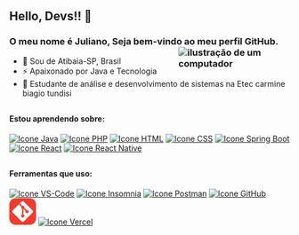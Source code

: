 
## Hello, Devs!! 👋
### O meu nome é Juliano, Seja bem-vindo ao meu perfil GitHub. <img src="https://raw.githubusercontent.com/MicaelliMedeiros/micaellimedeiros/master/image/computer-illustration.png" alt="ilustração de um computador" min-width="200px" max-width="200px" width="200px" align="right">

- 🔰  Sou de Atibaia-SP, Brasil
- ⚡ Apaixonado por Java e Tecnologia
- 🧠 Estudante de análise e desenvolvimento de sistemas na Etec carmine biagio tundisi 

##


#### Estou aprendendo sobre:
[<img height="48px" width="48px" alt="Icone Java" src="https://img.shields.io/badge/java-%23ED8B00.svg?style=for-the-badge&logo=java&logoColor=white"/>](https://developer.mozilla.org/pt-BR/docs/Web/Java)
[<img height="48px" width="48px" alt="Icone PHP" src="https://img.shields.io/badge/php-%23777BB4.svg?style=for-the-badge&logo=php&logoColor=white"/>](https://www.php.net)
[<img height="48px" width="48px" alt="Icone HTML" src="https://img.shields.io/badge/html5-%23E34F26.svg?style=for-the-badge&logo=html5&logoColor=white"/>](https://developer.mozilla.org/pt-BR/docs/Web/HTML)
[<img height="48px" width="48px" alt="Icone CSS" src="https://img.shields.io/badge/css3-%231572B6.svg?style=for-the-badge&logo=css3&logoColor=white"/>](https://developer.mozilla.org/pt-BR/docs/Web/CSS)
[<img height="48px" width="48px" alt="Icone Spring Boot" src="https://img.shields.io/badge/spring-%236DB33F.svg?style=for-the-badge&logo=spring&logoColor=white"/>](https://spring.io)
[<img height="48px" width="48px" alt="Icone React" src="https://img.shields.io/badge/react-%2320232a.svg?style=for-the-badge&logo=react&logoColor=%2361DAFB"/>](https://pt-br.react.dev)
[<img height="48px" width="48px" alt="Icone React Native" src="https://img.shields.io/badge/react_native-%2320232a.svg?style=for-the-badge&logo=react&logoColor=%2361DAFB"/>](https://reactnative.dev)

##

#### Ferramentas que uso:
[<img height="48px" width="48px" alt="Icone VS-Code" src="https://skillicons.dev/icons?i=vscode"/>](https://code.visualstudio.com)
[<img height="48px" width="48px" alt="Icone Insomnia" src="https://i.postimg.cc/MHch4m7T/insomnia.png"/>](https://insomnia.rest)
[<img height="48px" width="48px" alt="Icone Postman" src="https://i.postimg.cc/QNyBTNVk/postman.png"/>](https://www.postman.com)
[<img height="48px" width="48px" alt="Icone GitHub" src="https://skillicons.dev/icons?i=github"/>](https://github.com/)
[<img height="48px" width="48px" alt="Icone Git" src="https://raw.githubusercontent.com/tandpfun/skill-icons/main/icons/Git.svg"/>](https://git-scm.com)
[<img height="48px" width="48px" alt="Icone Vercel" src="https://skillicons.dev/icons?i=vercel"/>](https://vercel.com)

